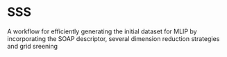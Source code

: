 # SSS
A workflow for efficiently generating the initial dataset for MLIP by incorporating the SOAP descriptor, several dimension reduction strategies and grid sreening
